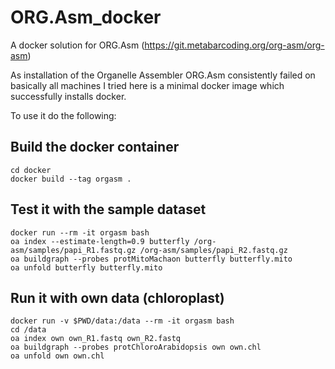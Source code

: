 # ORG.Asm_docker
A docker solution for ORG.Asm (https://git.metabarcoding.org/org-asm/org-asm)

As installation of the Organelle Assembler ORG.Asm consistently failed on basically all machines I tried here is a minimal docker image which successfully installs docker.

To use it do the following:

## Build the docker container
```
cd docker
docker build --tag orgasm .
```

## Test it with the sample dataset
```
docker run --rm -it orgasm bash
oa index --estimate-length=0.9 butterfly /org-asm/samples/papi_R1.fastq.gz /org-asm/samples/papi_R2.fastq.gz
oa buildgraph --probes protMitoMachaon butterfly butterfly.mito
oa unfold butterfly butterfly.mito
```

## Run it with own data (chloroplast)
```
docker run -v $PWD/data:/data --rm -it orgasm bash
cd /data
oa index own own_R1.fastq own_R2.fastq
oa buildgraph --probes protChloroArabidopsis own own.chl
oa unfold own own.chl
```
